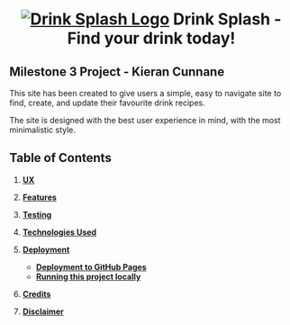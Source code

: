 
<h1 align="center">
<a href="http://drink-splash.herokuapp.com/" target="_blank"><img src="https://github.com/Legaeldan/milestone-3/blob/master/static/images/DrinkSplash.png?raw=true" alt="Drink Splash Logo"/></a>
  Drink Splash - Find your drink today!
</h1>
<h2>Milestone 3 Project - Kieran Cunnane</h2>
<p>This site has been created to give users a simple, easy to navigate site to find, create, and update their favourite drink recipes.

The site is designed with the best user experience in mind, with the most minimalistic style.</p>

## Table of Contents
1. [**UX**](#ux)
    
2. [**Features**](#features)

3. [**Testing**](#testing)

4. [**Technologies Used**](#technologies-used)

5. [**Deployment**](#deployment)
    - [**Deployment to GitHub Pages**](#deployment-to-github-pages)
    - [**Running this project locally**](#running-this-project-locally)

6. [**Credits**](#credits)

7. [**Disclaimer**](#disclaimer)


